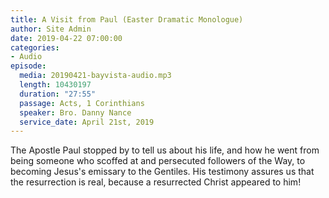 ```yaml
---
title: A Visit from Paul (Easter Dramatic Monologue)
author: Site Admin
date: 2019-04-22 07:00:00
categories:
- Audio
episode:
  media: 20190421-bayvista-audio.mp3
  length: 10430197
  duration: "27:55"
  passage: Acts, 1 Corinthians
  speaker: Bro. Danny Nance
  service_date: April 21st, 2019
---
```

The Apostle Paul stopped by to tell us about his life, and how he went from being someone who scoffed at and persecuted followers of the Way, to becoming Jesus's emissary to the Gentiles. His testimony assures us that the resurrection is real, because a resurrected Christ appeared to him!
